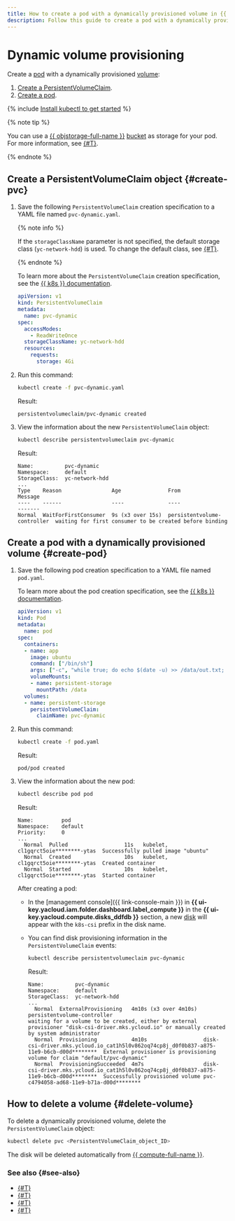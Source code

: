 ```yaml
---
title: How to create a pod with a dynamically provisioned volume in {{ managed-k8s-full-name }}
description: Follow this guide to create a pod with a dynamically provisioned volume.
---
```


# Dynamic volume provisioning


Create a [pod](../../concepts/index.md#pod) with a dynamically provisioned [volume](../../concepts/volume.md):
1. [Create a PersistentVolumeClaim](#create-pvc).
1. [Create a pod](#create-pod).

{% include [Install kubectl to get started](../../../_includes/managed-kubernetes/kubectl-before-you-begin.md) %}

{% note tip %}

You can use a [{{ objstorage-full-name }}](../../../storage/) [bucket](../../../storage/concepts/bucket.md) as storage for your pod. For more information, see [{#T}](s3-csi-integration.md).

{% endnote %}

## Create a PersistentVolumeClaim object {#create-pvc}

1. Save the following `PersistentVolumeClaim` creation specification to a YAML file named `pvc-dynamic.yaml`.

   {% note info %}

   If the `storageClassName` parameter is not specified, the default storage class (`yc-network-hdd`) is used. To change the default class, see [{#T}](manage-storage-class.md#sc-default).

   {% endnote %}

   To learn more about the `PersistentVolumeClaim` creation specification, see the [{{ k8s }} documentation](https://kubernetes.io/docs/reference/kubernetes-api/config-and-storage-resources/persistent-volume-claim-v1/).

   ```yaml
   apiVersion: v1
   kind: PersistentVolumeClaim
   metadata:
     name: pvc-dynamic
   spec:
     accessModes:
       - ReadWriteOnce
     storageClassName: yc-network-hdd
     resources:
       requests:
         storage: 4Gi
   ```

1. Run this command:

   ```bash
   kubectl create -f pvc-dynamic.yaml
   ```

   Result:

   ```text
   persistentvolumeclaim/pvc-dynamic created
   ```

1. View the information about the new `PersistentVolumeClaim` object:

   ```bash
   kubectl describe persistentvolumeclaim pvc-dynamic
   ```

   Result:

   ```text
   Name:          pvc-dynamic
   Namespace:     default
   StorageClass:  yc-network-hdd
   ...
   Type    Reason                Age               From                         Message
   ----    ------                ----              ----                         -------
   Normal  WaitForFirstConsumer  9s (x3 over 15s)  persistentvolume-controller  waiting for first consumer to be created before binding
   ```

## Create a pod with a dynamically provisioned volume {#create-pod}

1. Save the following pod creation specification to a YAML file named `pod.yaml`.

   To learn more about the pod creation specification, see the [{{ k8s }} documentation](https://kubernetes.io/docs/reference/kubernetes-api/workload-resources/pod-v1/).

   ```yaml
   apiVersion: v1
   kind: Pod
   metadata:
     name: pod
   spec:
     containers:
     - name: app
       image: ubuntu
       command: ["/bin/sh"]
       args: ["-c", "while true; do echo $(date -u) >> /data/out.txt; sleep 5; done"]
       volumeMounts:
       - name: persistent-storage
         mountPath: /data
     volumes:
     - name: persistent-storage
       persistentVolumeClaim:
         claimName: pvc-dynamic
   ```

1. Run this command:

   ```bash
   kubectl create -f pod.yaml
   ```

   Result:

   ```text
   pod/pod created
   ```

1. View the information about the new pod:

   ```bash
   kubectl describe pod pod
   ```

   Result:

   ```text
   Name:         pod
   Namespace:    default
   Priority:     0
   ...
     Normal  Pulled                  11s   kubelet, cl1gqrct5oie********-ytas  Successfully pulled image "ubuntu"
     Normal  Created                 10s   kubelet, cl1gqrct5oie********-ytas  Created container
     Normal  Started                 10s   kubelet, cl1gqrct5oie********-ytas  Started container
   ```

   After creating a pod:
   * In the [management console]({{ link-console-main }}) in **{{ ui-key.yacloud.iam.folder.dashboard.label_compute }}** in the **{{ ui-key.yacloud.compute.disks_ddfdb }}** section, a new [disk](../../../compute/concepts/disk.md) will appear with the `k8s-csi` prefix in the disk name.
   * You can find disk provisioning information in the `PersistentVolumeClaim` events:

     ```bash
     kubectl describe persistentvolumeclaim pvc-dynamic
     ```

     Result:

     ```text
     Name:          pvc-dynamic
     Namespace:     default
     StorageClass:  yc-network-hdd
     ...
       Normal  ExternalProvisioning   4m10s (x3 over 4m10s)  persistentvolume-controller                                                              waiting for a volume to be created, either by external provisioner "disk-csi-driver.mks.ycloud.io" or manually created by system administrator
       Normal  Provisioning           4m10s                  disk-csi-driver.mks.ycloud.io_cat1h5l0v862oq74cp8j_d0f0b837-a875-11e9-b6cb-d00d********  External provisioner is provisioning volume for claim "default/pvc-dynamic"
       Normal  ProvisioningSucceeded  4m7s                   disk-csi-driver.mks.ycloud.io_cat1h5l0v862oq74cp8j_d0f0b837-a875-11e9-b6cb-d00d********  Successfully provisioned volume pvc-c4794058-ad68-11e9-b71a-d00d********
     ```

## How to delete a volume {#delete-volume}

To delete a dynamically provisioned volume, delete the `PersistentVolumeClaim` object:

```bash
kubectl delete pvc <PersistentVolumeClaim_object_ID>
```

The disk will be deleted automatically from [{{ compute-full-name }}](../../../compute/).

### See also {#see-also}

* [{#T}](../../concepts/volume.md)
* [{#T}](./encrypted-disks.md)
* [{#T}](./static-create-pv.md)
* [{#T}](./manage-storage-class.md)